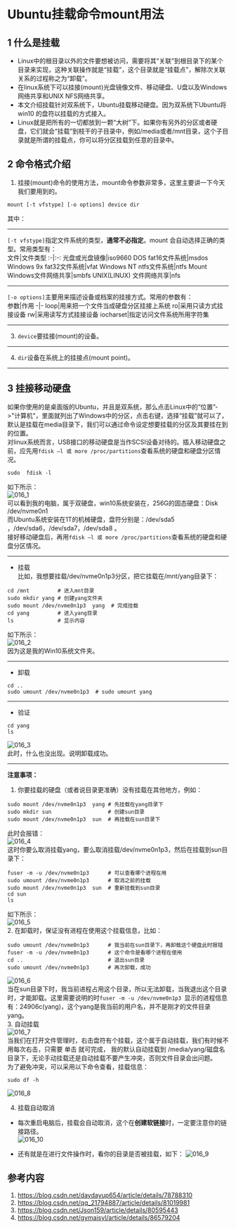 # Ubuntu挂载命令mount用法    
## 1 什么是挂载  
- Linux中的根目录以外的文件要想被访问，需要将其“关联”到根目录下的某个目录来实现，这种关联操作就是“挂载”，这个目录就是“挂载点”，解除次关联关系的过程称之为“卸载”。  
- 在linux系统下可以挂接(mount)光盘镜像文件、移动硬盘、U盘以及Windows网络共享和UNIX NFS网络共享。  
- 本文介绍挂载针对双系统下，Ubuntu挂载移动硬盘。因为双系统下Ubuntu将win10 的盘符以挂载的方式接入。  
- Linux就是把所有的一切都放到一颗“大树”下。如果你有另外的分区或者硬盘，它们就会“挂载”到枝干的子目录中，例如/media或者/mnt目录，这个子目录就是所谓的挂载点，你可以将分区挂载到任意的目录中。  
## 2 命令格式介绍  
1. 挂接(mount)命令的使用方法，mount命令参数非常多，这里主要讲一下今天我们要用到的。  
```shell
mount [-t vfstype] [-o options] device dir
```
其中：  

------
`[-t vfstype]`指定文件系统的类型，**通常不必指定**。mount 会自动选择正确的类型。常用类型有：  
文件|文件类型
:-|:-:
光盘或光盘镜像|iso9660
DOS fat16文件系统|msdos
Windows 9x fat32文件系统|vfat
Windows NT ntfs文件系统|ntfs
Mount Windows文件网络共享|smbfs
UNIX(LINUX) 文件网络共享|nfs  

-----
 `[-o options]`主要用来描述设备或档案的挂接方式。常用的参数有：  
参数|作用
-|-
loop|用来把一个文件当成硬盘分区挂接上系统
ro|采用只读方式挂接设备
rw|采用读写方式挂接设备
iocharset|指定访问文件系统所用字符集     

-----
3. `device`要挂接(mount)的设备。     
   
-----
4. `dir`设备在系统上的挂接点(mount point)。  

-----

## 3 挂接移动硬盘    
如果你使用的是桌面版的Ubuntu，并且是双系统，那么点击Linux中的“位置”->"计算机"，里面就列出了Windows中的分区，点击右键，选择“挂载”就可以了，默认是挂载在media目录下，我们可以通过命令设定想要挂载的分区及其要挂在到的位置。  
对linux系统而言，USB接口的移动硬盘是当作SCSI设备对待的。插入移动硬盘之前，应先用`fdisk –l 或 more /proc/partitions`查看系统的硬盘和硬盘分区情况。   

```shell
sudo  fdisk -l
```
如下所示：  
![016_1](./img/016_1.png)  
可以看到我的电脑，属于双硬盘，win10系统安装在，256G的固态硬盘：Disk /dev/nvme0n1  
而Ubuntu系统安装在1T的机械硬盘，盘符分别是：/dev/sda5 ，/dev/sda6，/dev/sda7，/dev/sda8  。  
接好移动硬盘后，再用`fdisk –l 或 more /proc/partitions`查看系统的硬盘和硬盘分区情况。    

---
- 挂载  
比如，我想要挂载/dev/nvme0n1p3分区，把它挂载在/mnt/yang目录下：  

```shell
cd /mnt         # 进入mnt目录  
sudo mkdir yang # 创建yang文件夹
sudo mount /dev/nvme0n1p3  yang  # 完成挂载 
cd yang 		# 进入yang目录
ls 				# 显示内容
```
如下所示：   
![016_2](./img/016_2.png)   
因为这是我的Win10系统文件夹。  

---
- 卸载  
```shell
cd ..
sudo umount /dev/nvme0n1p3  # sudo umount yang
```

---
- 验证  
```shell
cd yang
ls
```
![016_3](./img/016_3.png)  
此时，什么也没出现。说明卸载成功。  

---
**注意事项：**  
1. 你要挂载的硬盘（或者说目录更准确）没有挂载在其他地方，例如：  
```shell
sudo mount /dev/nvme0n1p3  yang # 先挂载在yang目录下
sudo mkdir sun 					# 创建sun目录
sudo mount /dev/nvme0n1p3  sun	# 再挂载在sun目录下
```
此时会报错：  
![016_4](./img/016_4.png)   
这时你要么取消挂载yang，要么取消挂载/dev/nvme0n1p3，然后在挂载到sun目录下：  
```shell
fuser -m -u /dev/nvme0n1p3 		# 可以查看哪个进程在用
sudo umount /dev/nvme0n1p3		# 取消之前的挂载
sudo mount /dev/nvme0n1p3  sun	# 重新挂载到sun目录
cd sun
ls
```
如下所示：   
![016_5](./img/016_5.png)   
2. 在卸载时，保证没有进程在使用这个挂载信息，比如：  
```shell
sudo umount /dev/nvme0n1p3  	# 我当前在sun目录下，再卸载这个硬盘此时报错
fuser -m -u /dev/nvme0n1p3 		# 这个命令是看哪个进程在使用
cd ..							# 退出sun目录
sudo umount /dev/nvme0n1p3		# 再次卸载，成功
```
![016_6](./img/016_6.png)    
当在sun目录下时，我当前进程占用这个目录，所以无法卸载，当我退出这个目录时，才能卸载。这里需要说明的时`fuser -m -u /dev/nvme0n1p3 `显示的进程信息有：24906c(yang)，这个yang是我当前的用户名，并不是刚才的文件目录yang。  
3. 自动挂载  
![016_7](./img/016_7.png)   
当我们在打开文件管理时，右击盘符有个挂载，这个属于自动挂载，我们有时候不用每次右击，只需要 单击 就可完成， 我的默认自动挂载到 /media/yang/磁盘名目录下，无论手动挂载还是自动挂载不要产生冲突，否则文件目录会出问题。   
为了避免冲突，可以采用以下命令查看，挂载信息：  

```shell
sudo df -h
```
![016_8](./img/016_8.png)   

4. 挂载自动取消  
- 每次重启电脑后，挂载会自动取消，这个在**创建软链接**时，一定要注意你的链接路径。     
![016_10](./img/016_10.png)    

- 还有就是在进行文件操作时，看你的目录是否被挂载，如下：
![016_9](./img/016_9.png)   


## 参考内容  
1. https://blog.csdn.net/daydayup654/article/details/78788310  
2. https://blog.csdn.net/qq_21794887/article/details/81019981  
3. https://blog.csdn.net/Json159/article/details/80595443  
4. https://blog.csdn.net/gymaisyl/article/details/86579204  


